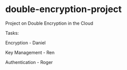 # double-encryption-project
Project on Double Encryption in the Cloud


Tasks:

Encryption - Daniel

Key Management - Ren

Authentication - Roger
